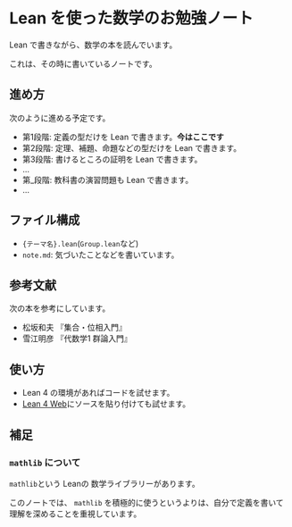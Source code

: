 # Lean を使った数学のお勉強ノート

Lean で書きながら、数学の本を読んでいます。

これは、その時に書いているノートです。


## 進め方

次のように進める予定です。

- 第1段階: 定義の型だけを Lean で書きます。**今はここです**
- 第2段階: 定理、補題、命題などの型だけを Lean で書きます。
- 第3段階: 書けるところの証明を Lean で書きます。
- …
- 第_段階: 教科書の演習問題も Lean で書きます。
- …


## ファイル構成

- `{テーマ名}.lean`(`Group.lean`など)
- `note.md`: 気づいたことなどを書いています。


## 参考文献

次の本を参考にしています。

- 松坂和夫 『集合・位相入門』 
- 雪江明彦 『代数学1 群論入門』


## 使い方

- Lean 4 の環境があればコードを試せます。  
- [Lean 4 Web](https://live.lean-lang.org)にソースを貼り付けても試せます。


## 補足

### `mathlib` について

`mathlib`という Leanの 数学ライブラリーがあります。

このノートでは、 `mathlib` を積極的に使うというよりは、自分で定義を書いて理解を深めることを重視しています。  
